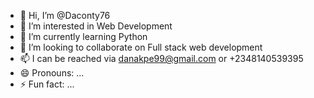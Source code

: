 - 👋 Hi, I’m @Daconty76
- 👀 I’m interested in Web Development
- 🌱 I’m currently learning Python
- 💞️ I’m looking to collaborate on Full stack web development
- 📫 I can be reached via danakpe99@gmail.com or +2348140539395
- 😄 Pronouns: ...
- ⚡ Fun fact: ...

<!---
Daconty76/Daconty76 is a ✨ special ✨ repository because its `README.md` (this file) appears on your GitHub profile.
You can click the Preview link to take a look at your changes.
--->
